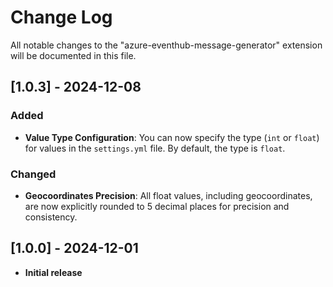 # Change Log

All notable changes to the "azure-eventhub-message-generator" extension will be documented in this file.

## [1.0.3] - 2024-12-08
### Added
- **Value Type Configuration**: You can now specify the type (`int` or `float`) for values in the `settings.yml` file. By default, the type is `float`.

### Changed
- **Geocoordinates Precision**: All float values, including geocoordinates, are now explicitly rounded to 5 decimal places for precision and consistency.

## [1.0.0] - 2024-12-01

- **Initial release**